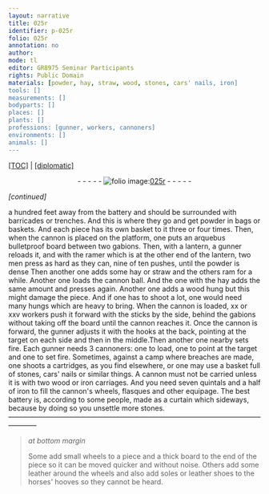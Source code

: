```yaml
---
layout: narrative
title: 025r
identifier: p-025r
folio: 025r
annotation: no
author:
mode: tl
editor: GR8975 Seminar Participants
rights: Public Domain
materials: [powder, hay, straw, wood, stones, cars' nails, iron]
tools: []
measurements: []
bodyparts: []
places: []
plants: []
professions: [gunner, workers, cannoners]
environments: []
animals: []
---
```


<p><a href="{{ site.baseurl }}/translation/" target="_blank">[TOC]</a> | <a href="{{ site.baseurl }}/texts/p-025r_tc/">[diplomatic]</a></p><div class="folio" align="center">- - - - - <a href="http://gallica.bnf.fr/ark:/12148/btv1b10500001g/f55.item" target="_blank"><img src="https://cu-mkp.github.io/2017-workshop-edition/assets/photo-icon.png" alt="folio image: " style="display:inline-block; margin-bottom:-3px;"/>025r</a> - - - - - </div>  
 
*[continued]*
  
a hundred feet away from the battery and should be surrounded with barricades or trenches. And this is where they go and get <span class="m">powder</span> in bags or baskets. And each piece has its own basket to it three or four times. Then, when the cannon is placed on the platform, one puts an arquebus bulletproof board between two gabions. Then, with a lantern, a <span class="pro">gunner</span> reloads it, and with the ramer which is at the other end of the lantern, two men press as hard as they can, nine of ten pushes, until the <span class="m">powder</span> is dense Then another one adds some <span class="m">hay</span> or <span class="m">straw</span> and the others ram for a while. Another one loads the cannon ball. And the one with the <span class="m">hay</span> adds the same amount and presses again. Another one adds a <span class="m">wood</span> hung but this might damage the piece. And if one has to shoot a lot, one would need many hungs which are heavy to bring. When the cannon is loaded, xx or xxv <span class="pro">workers</span> push it forward with the sticks by the side, behind the gabions without taking off the board until the cannon reaches it. Once the cannon is forward, the <span class="pro">gunner</span> adjusts it with the hooks at the back, pointing at the target on each side and then in the middle.Then another one nearby sets fire. Each <span class="pro">gunner</span> needs 3 <span class="pro">cannoners</span>: one to load, one to point at the target and one to set fire. Sometimes, against a camp where breaches are made, one shoots a cartridges, as you find elsewhere, or one may use a basket full of <span class="m">stones</span>, <span class="m">cars' nails</span> or similar things. A cannon must not be carried unless it is with two <span class="m">wood</span> or <span class="m">iron</span> carriages. And you need seven quintals and a half of <span class="m">iron</span> to fill the cannon's wheels, flasques and other equipage. The best battery is, according to some people, made as a curtain which sideways, because by doing so you unsettle more stones.
 ———————————————————————————————————————— 
> *at bottom margin*
> 
> 
>   Some add small wheels to a piece and a thick board to the end of the piece so it can be moved quicker and without noise. Others add some leather around the wheels and also add soles or leather shoes to the horses' hooves so they cannot be heard.

